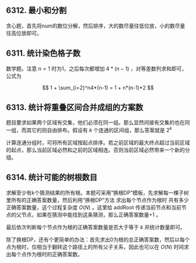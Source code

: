 ## 6312. 最小和分割

贪心题，首先将num的数位分解，然后排序，大的数尽量往低位放，小的数尽量往高位放即可。

## 6311. 统计染色格子数

数学题。注意 $n=1$ 时为1，之后每次都增加 $4*(n-1)$ ，对等差数列求和即可，公式为

$$
1 + \sum_{i=2}^n4*(n-1) = 1 + n*(n-1)*2
$$

## 6313. 统计将重叠区间合并成组的方案数

题目要求如果两个区域有交集，他们必须在同一组。那么显然间接有交集的也在同一组，而其它的则自由排布。假设有 $k$ 个连通的区间组，那么答案就是 $2^k$ 

计算连通分组时，可将所有区域按起点排序。若之前区域的最大终点超过当前区域的起点，那么当前区域必然和之前的区域相连。否则当前区域必然带来一个新的分组。

## 6314. 统计可能的树根数目

求解至少有k个猜测结果的所有根。本题可采用“换根DP”模板，先求解每一棵子树里所有的正确答案数量，然后利用“换根DP”方法 求出每个节点作为根时 共有多少正确答案数量，这个过程复杂度 $O(N)$ 。这里给 addRoot 传递当前节点和当前节点的父节点，如果在猜测中能找到这条猜测，那么正确答案数量+1 。

最后依次判断每个节点作为根的正确答案数量是否大于等于 $k$ 并统计数量即可。

除了换根DP，还有个更简单的办法：首先求出0为根的总正确答案数，然后以每个点为根时，仅相当于翻转这个路径上的所有父子关系，因此也可以在 $O(N)$ 时间求出每个点作为根时的正确答案数。